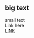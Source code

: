 ## big text
small text  
Link here  
[LINK](https://www.programiz.com/python-programming/online-compiler/)  